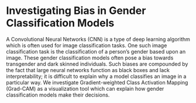 # Investigating Bias in Gender Classification Models
A Convolutional Neural Networks (CNN) is a type of deep learning algorithm which is often used for image classification tasks. One such image classification task is the classification of a person’s gender based upon an image. These gender classification models often pose a bias towards transgender and dark skinned individuals. Such biases are compounded by the fact that large neural networks function as black boxes and lack interpretability; it is difficult to explain why a model classifies an image in a particular way. We investigate Gradient-weighted Class Activation Mapping (Grad-CAM) as a visualization tool which can explain how gender classification models make their decisions.
